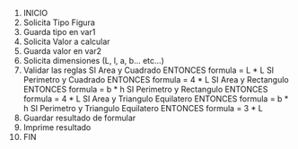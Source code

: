 1. INICIO
2. Solicita Tipo Figura
3. Guarda tipo en var1
4. Solicita Valor a calcular
5. Guarda valor en var2
6. Solicita dimensiones (L, l, a, b… etc…)
7. Validar las reglas
    SI Area y Cuadrado ENTONCES formula = L * L 
    SI Perimetro y Cuadrado ENTONCES formula = 4 * L
    SI Area y Rectangulo ENTONCES formula = b * h 
    SI Perimetro y Rectangulo ENTONCES formula = 4 * L
    SI Area y Triangulo Equilatero ENTONCES formula = b * h
    SI Perimetro y Triangulo Equilatero ENTONCES formula = 3 * L
7. Guardar resultado de formular
8. Imprime resultado
9. FIN